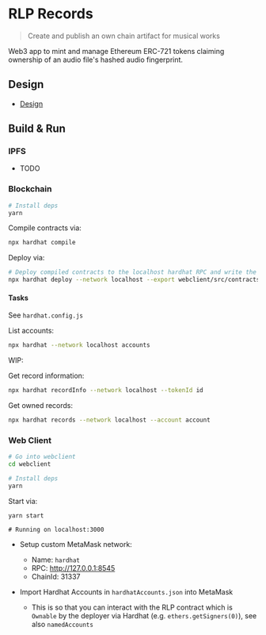 # RLP Records 
> Create and publish an own chain artifact for musical works

Web3 app to mint and manage Ethereum ERC-721 tokens claiming ownership of an audio file's hashed audio fingerprint.

## Design
* [Design](./docs/design.md)

## Build & Run
### IPFS
* TODO

### Blockchain
```bash
# Install deps
yarn 
```

Compile contracts via:
```bash
npx hardhat compile
```

Deploy via:
```bash
# Deploy compiled contracts to the localhost hardhat RPC and write the contract results to webclient folder to access
npx hardhat deploy --network localhost --export webclient/src/contracts/index.json
```

#### Tasks
See `hardhat.config.js`

List accounts:
```bash
npx hardhat --network localhost accounts
```

WIP:

Get record information:
```bash
npx hardhat recordInfo --network localhost --tokenId id 
```

Get owned records:
```bash
npx hardhat records --network localhost --account account
```

### Web Client
```bash
# Go into webclient
cd webclient

# Install deps
yarn
```

Start via:
```
yarn start

# Running on localhost:3000
```

* Setup custom MetaMask network:
	 * Name: `hardhat`
	 * RPC: http://127.0.0.1:8545
	 * ChainId: 31337

* Import Hardhat Accounts in `hardhatAccounts.json` into MetaMask
	 * This is so that you can interact with the RLP contract which is `Ownable` by the deployer via Hardhat (e.g. `ethers.getSigners(0)`), see also `namedAccounts`

